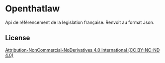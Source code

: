 # Openthatlaw

Api de référencement de la legislation française. Renvoit au format Json.

## License
[Attribution-NonCommercial-NoDerivatives 4.0 International (CC BY-NC-ND 4.0)](http://creativecommons.org/licenses/by-nc-nd/4.0/)
